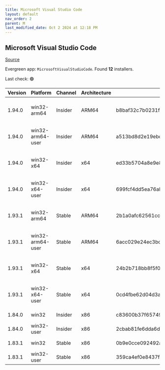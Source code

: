 ```yaml
---
title: Microsoft Visual Studio Code
layout: default
nav_order: 2
parent: M
last_modified_date: Oct 2 2024 at 12:18 PM
---
```


## Microsoft Visual Studio Code

[Source](https://code.visualstudio.com)

Evergreen app: `MicrosoftVisualStudioCode`. Found **12** installers.

Last check: 🟢

| Version | Platform         | Channel | Architecture | Sha256                                                           | URI                                                                                                                                                                                                                                                                                                            |
| ------- | ---------------- | ------- | ------------ | ---------------------------------------------------------------- | -------------------------------------------------------------------------------------------------------------------------------------------------------------------------------------------------------------------------------------------------------------------------------------------------------------- |
| 1.94.0  | win32-arm64      | Insider | ARM64        | b8baf32c7b0231f34521c6520581f781164eaa9f9d919c8b11ffbf0ddb52480f | [https://vscode.download.prss.microsoft.com/dbazure/download/insider/889feaf2ef663d9d3b079c4a3627e4ce27027323/VSCodeSetup-arm64-1.94.0-insider.exe](https://vscode.download.prss.microsoft.com/dbazure/download/insider/889feaf2ef663d9d3b079c4a3627e4ce27027323/VSCodeSetup-arm64-1.94.0-insider.exe)         |
| 1.94.0  | win32-arm64-user | Insider | ARM64        | a513bd8d2e19ebd3280ba3463a2f27a11c3e8b6217eca38aefb20887a44eed39 | [https://vscode.download.prss.microsoft.com/dbazure/download/insider/889feaf2ef663d9d3b079c4a3627e4ce27027323/VSCodeUserSetup-arm64-1.94.0-insider.exe](https://vscode.download.prss.microsoft.com/dbazure/download/insider/889feaf2ef663d9d3b079c4a3627e4ce27027323/VSCodeUserSetup-arm64-1.94.0-insider.exe) |
| 1.94.0  | win32-x64        | Insider | x64          | ed33b5704a8e9e839b75d8953ca0a58aa02b1267672bc4c1cc730b004d7380cb | [https://vscode.download.prss.microsoft.com/dbazure/download/insider/889feaf2ef663d9d3b079c4a3627e4ce27027323/VSCodeSetup-x64-1.94.0-insider.exe](https://vscode.download.prss.microsoft.com/dbazure/download/insider/889feaf2ef663d9d3b079c4a3627e4ce27027323/VSCodeSetup-x64-1.94.0-insider.exe)             |
| 1.94.0  | win32-x64-user   | Insider | x64          | 699fcf4dd5ea76abf05dac7005c2ebbaf2231e0f65f229162551fc475621be6e | [https://vscode.download.prss.microsoft.com/dbazure/download/insider/889feaf2ef663d9d3b079c4a3627e4ce27027323/VSCodeUserSetup-x64-1.94.0-insider.exe](https://vscode.download.prss.microsoft.com/dbazure/download/insider/889feaf2ef663d9d3b079c4a3627e4ce27027323/VSCodeUserSetup-x64-1.94.0-insider.exe)     |
| 1.93.1  | win32-arm64      | Stable  | ARM64        | 2b1a0afc62561cc4e22085c7003c3589a06e933a4cbd507c3e729605e5f8c7fd | [https://vscode.download.prss.microsoft.com/dbazure/download/stable/38c31bc77e0dd6ae88a4e9cc93428cc27a56ba40/VSCodeSetup-arm64-1.93.1.exe](https://vscode.download.prss.microsoft.com/dbazure/download/stable/38c31bc77e0dd6ae88a4e9cc93428cc27a56ba40/VSCodeSetup-arm64-1.93.1.exe)                           |
| 1.93.1  | win32-arm64-user | Stable  | ARM64        | 6acc029e24ec3bdc4eb974147b5e47fe7aba7644a30b653a158f729b9390f151 | [https://vscode.download.prss.microsoft.com/dbazure/download/stable/38c31bc77e0dd6ae88a4e9cc93428cc27a56ba40/VSCodeUserSetup-arm64-1.93.1.exe](https://vscode.download.prss.microsoft.com/dbazure/download/stable/38c31bc77e0dd6ae88a4e9cc93428cc27a56ba40/VSCodeUserSetup-arm64-1.93.1.exe)                   |
| 1.93.1  | win32-x64        | Stable  | x64          | 24b2b718bb8f5f08ee6703484b6e71604b0f1f10e9e23f18efc3b301d04c0c9d | [https://vscode.download.prss.microsoft.com/dbazure/download/stable/38c31bc77e0dd6ae88a4e9cc93428cc27a56ba40/VSCodeSetup-x64-1.93.1.exe](https://vscode.download.prss.microsoft.com/dbazure/download/stable/38c31bc77e0dd6ae88a4e9cc93428cc27a56ba40/VSCodeSetup-x64-1.93.1.exe)                               |
| 1.93.1  | win32-x64-user   | Stable  | x64          | 0cd4fbe62d04d3a468409fbe375d9a3ee0949adfa5158c197412dbed40dac5ba | [https://vscode.download.prss.microsoft.com/dbazure/download/stable/38c31bc77e0dd6ae88a4e9cc93428cc27a56ba40/VSCodeUserSetup-x64-1.93.1.exe](https://vscode.download.prss.microsoft.com/dbazure/download/stable/38c31bc77e0dd6ae88a4e9cc93428cc27a56ba40/VSCodeUserSetup-x64-1.93.1.exe)                       |
| 1.84.0  | win32            | Insider | x86          | c83600b37f65749ea9e16496847bbfd967dece2472cee7d8011ae719e2633c18 | [https://az764295.vo.msecnd.net/insider/0c36b92c82064882a228487040187cfc13669c0f/VSCodeSetup-ia32-1.84.0-insider.exe](https://az764295.vo.msecnd.net/insider/0c36b92c82064882a228487040187cfc13669c0f/VSCodeSetup-ia32-1.84.0-insider.exe)                                                                     |
| 1.84.0  | win32-user       | Insider | x86          | 2cbab81fe6dda6dfb07751707107db95ba7afa0a6ada65a1df78a04eef0aadf5 | [https://az764295.vo.msecnd.net/insider/0c36b92c82064882a228487040187cfc13669c0f/VSCodeUserSetup-ia32-1.84.0-insider.exe](https://az764295.vo.msecnd.net/insider/0c36b92c82064882a228487040187cfc13669c0f/VSCodeUserSetup-ia32-1.84.0-insider.exe)                                                             |
| 1.83.1  | win32            | Stable  | x86          | 0b9e0cce092492a88cdaf12048e3630290944b051f3194c5ca3d6b7012f05e7f | [https://az764295.vo.msecnd.net/stable/a6606b6ca720bca780c2d3c9d4cc3966ff2eca12/VSCodeSetup-ia32-1.83.1.exe](https://az764295.vo.msecnd.net/stable/a6606b6ca720bca780c2d3c9d4cc3966ff2eca12/VSCodeSetup-ia32-1.83.1.exe)                                                                                       |
| 1.83.1  | win32-user       | Stable  | x86          | 359ca4ef0e8437f7e5183a97a9d79834463a3df88bb10c82c48cc2bd53b8a7e5 | [https://az764295.vo.msecnd.net/stable/a6606b6ca720bca780c2d3c9d4cc3966ff2eca12/VSCodeUserSetup-ia32-1.83.1.exe](https://az764295.vo.msecnd.net/stable/a6606b6ca720bca780c2d3c9d4cc3966ff2eca12/VSCodeUserSetup-ia32-1.83.1.exe)                                                                               |
